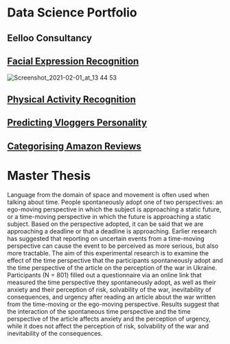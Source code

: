 # Data Science Portfolio

## Eelloo Consultancy

## [Facial Expression Recognition](https://www.kaggle.com/code/jakovgotovacborii/facial-expression-recognition-group-11-round-2)
![Screenshot_2021-02-01_at_13 44 53](https://github.com/JakovGotovacBorcic/Internship_Portfolio/assets/150671291/348260ab-ef62-41dd-958e-37b2fd197310)


## [Physical Activity Recognition](https://www.kaggle.com/code/jakovgotovacborii/competition-2-par-g10)


## [Predicting Vloggers Personality](https://www.kaggle.com/code/jakovgotovacborii/vlogger-big-five-competition-2023-group-05-b9b716)


## [Categorising Amazon Reviews](https://www.kaggle.com/code/jakovgotovacborii/amazon-baby-reviews-bda2023-003f14)


# Master Thesis
Language from the domain of space and movement is often used when talking about time. People spontaneously adopt one of two perspectives: an ego-moving perspective in which the subject is approaching a static future, or a time-moving perspective in which the future is approaching a static subject. Based on the perspective adopted, it can be said that we are approaching a deadline or that a deadline is approaching. Earlier research has suggested that reporting on uncertain events from a time-moving perspective can cause the event to be perceived as more serious, but also more tractable. The aim of this experimental research is to examine the effect of the time perspective that the participants spontaneously adopt and the time perspective of the article on the perception of the war in Ukraine. Participants (N = 801) filled out a questionnaire via an online link that measured the time perspective they spontaneously adopt, as well as their anxiety and their perception of risk, solvability of the war, inevitability of consequences, and urgency after reading an article about the war written from the time-moving or the ego-moving perspective. Results suggest that the interaction of the spontaneous time perspective and the time perspective of the article affects anxiety and the perception of urgency, while it does not affect the perception of risk, solvability of the war and inevitability of the consequences.
